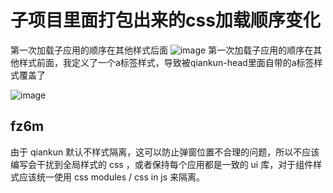 # 子项目里面打包出来的css加载顺序变化

第一次加载子应用的顺序在其他样式后面
![image](https://github.com/umijs/umi/assets/29306863/b57bc667-0e31-425e-840b-da8530f18349)
第一次加载子应用的顺序在其他样式前面，我定义了一个a标签样式，导致被qiankun-head里面自带的a标签样式覆盖了

![image](https://github.com/umijs/umi/assets/29306863/260fb3bc-c612-41b3-b221-41bfd364d61b)

## fz6m

由于 qiankun 默认不样式隔离，这可以防止弹窗位置不合理的问题，所以不应该编写会干扰到全局样式的 css ，或者保持每个应用都是一致的 ui 库，对于组件样式应该统一使用 css modules / css in js 来隔离。
